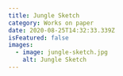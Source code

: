 ```yaml
---
title: Jungle Sketch
category: Works on paper
date: 2020-08-25T14:32:33.339Z
isFeatured: false
images:
  - image: jungle-sketch.jpg
    alt: Jungle Sketch
---
```

